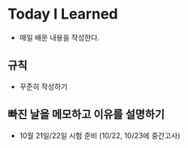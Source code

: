 # Today I Learned
- 매일 배운 내용을 작성한다.

## 규칙
- 꾸준히 작성하기

## 빠진 날을 메모하고 이유를 설명하기
- 10월 21일/22일 시험 준비 (10/22, 10/23에 중간고사)
